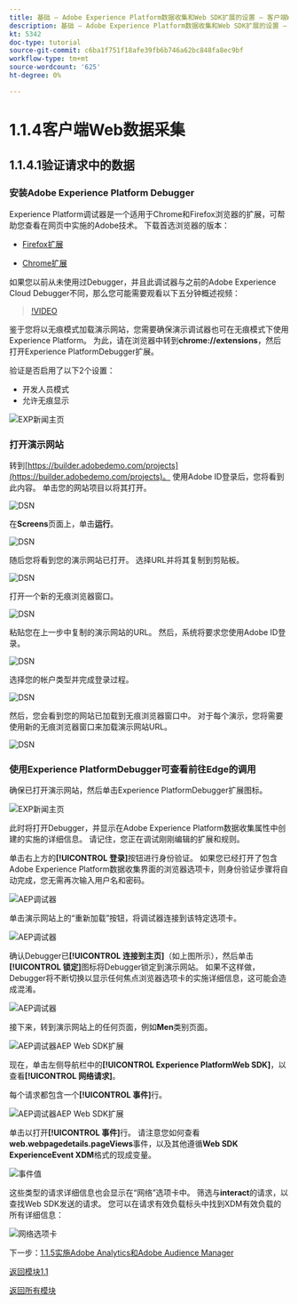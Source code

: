 ```yaml
---
title: 基础 — Adobe Experience Platform数据收集和Web SDK扩展的设置 — 客户端Web数据收集
description: 基础 — Adobe Experience Platform数据收集和Web SDK扩展的设置 — 客户端Web数据收集
kt: 5342
doc-type: tutorial
source-git-commit: c6ba1f751f18afe39fb6b746a62bc848fa8ec9bf
workflow-type: tm+mt
source-wordcount: '625'
ht-degree: 0%

---
```


# 1.1.4客户端Web数据采集

## 1.1.4.1验证请求中的数据

### 安装Adobe Experience Platform Debugger

Experience Platform调试器是一个适用于Chrome和Firefox浏览器的扩展，可帮助您查看在网页中实施的Adobe技术。 下载首选浏览器的版本：

- [Firefox扩展](https://addons.mozilla.org/zh-CN/firefox/addon/adobe-experience-platform-dbg/)

- [Chrome扩展](https://chrome.google.com/webstore/detail/adobe-experience-platform/bfnnokhpnncpkdmbokanobigaccjkpob)

如果您以前从未使用过Debugger，并且此调试器与之前的Adobe Experience Cloud Debugger不同，那么您可能需要观看以下五分钟概述视频：

>[!VIDEO](https://video.tv.adobe.com/v/32156?quality=12&learn=on)

鉴于您将以无痕模式加载演示网站，您需要确保演示调试器也可在无痕模式下使用Experience Platform。 为此，请在浏览器中转到&#x200B;**chrome://extensions**，然后打开Experience PlatformDebugger扩展。

验证是否启用了以下2个设置：

- 开发人员模式
- 允许无痕显示

![EXP新闻主页](./images/ext1.png)

### 打开演示网站

转到[https://builder.adobedemo.com/projects](https://builder.adobedemo.com/projects)。 使用Adobe ID登录后，您将看到此内容。 单击您的网站项目以将其打开。

![DSN](./../../gettingstarted/gettingstarted/images/web8.png)

在&#x200B;**Screens**&#x200B;页面上，单击&#x200B;**运行**。

![DSN](./images/web2.png)

随后您将看到您的演示网站已打开。 选择URL并将其复制到剪贴板。

![DSN](./../../gettingstarted/gettingstarted/images/web3.png)

打开一个新的无痕浏览器窗口。

![DSN](./../../gettingstarted/gettingstarted/images/web4.png)

粘贴您在上一步中复制的演示网站的URL。 然后，系统将要求您使用Adobe ID登录。

![DSN](./../../gettingstarted/gettingstarted/images/web5.png)

选择您的帐户类型并完成登录过程。

![DSN](./../../gettingstarted/gettingstarted/images/web6.png)

然后，您会看到您的网站已加载到无痕浏览器窗口中。 对于每个演示，您将需要使用新的无痕浏览器窗口来加载演示网站URL。

![DSN](./../../gettingstarted/gettingstarted/images/web7.png)

### 使用Experience PlatformDebugger可查看前往Edge的调用

确保已打开演示网站，然后单击Experience PlatformDebugger扩展图标。

![EXP新闻主页](./images/ext2.png)

此时将打开Debugger，并显示在Adobe Experience Platform数据收集属性中创建的实施的详细信息。 请记住，您正在调试刚刚编辑的扩展和规则。

单击右上方的&#x200B;**[!UICONTROL 登录]**&#x200B;按钮进行身份验证。 如果您已经打开了包含Adobe Experience Platform数据收集界面的浏览器选项卡，则身份验证步骤将自动完成，您无需再次输入用户名和密码。

![AEP调试器](./images/validate2.png)

单击演示网站上的“重新加载”按钮，将调试器连接到该特定选项卡。

![AEP调试器](./images/validate2a.png)

确认Debugger已&#x200B;**[!UICONTROL 连接到主页]**（如上图所示），然后单击&#x200B;**[!UICONTROL 锁定]**&#x200B;图标将Debugger锁定到演示网站。 如果不这样做，Debugger将不断切换以显示任何焦点浏览器选项卡的实施详细信息，这可能会造成混淆。

![AEP调试器](./images/validate3.png)

接下来，转到演示网站上的任何页面，例如&#x200B;**Men**&#x200B;类别页面。

![AEP调试器AEP Web SDK扩展](./images/validate4.png)

现在，单击左侧导航栏中的&#x200B;**[!UICONTROL Experience PlatformWeb SDK]**，以查看&#x200B;**[!UICONTROL 网络请求]**。

每个请求都包含一个&#x200B;**[!UICONTROL 事件]**&#x200B;行。

![AEP调试器AEP Web SDK扩展](./images/validate5.png)

单击以打开&#x200B;**[!UICONTROL 事件]**&#x200B;行。 请注意您如何查看&#x200B;**web.webpagedetails.pageViews**&#x200B;事件，以及其他遵循&#x200B;**Web SDK ExperienceEvent XDM**&#x200B;格式的现成变量。

![事件值](./images/validate8.png)

这些类型的请求详细信息也会显示在“网络”选项卡中。 筛选与&#x200B;**interact**&#x200B;的请求，以查找Web SDK发送的请求。 您可以在请求有效负载标头中找到XDM有效负载的所有详细信息：

![网络选项卡](./images/validate9.png)

下一步：[1.1.5实施Adobe Analytics和Adobe Audience Manager](./ex5.md)

[返回模块1.1](./data-ingestion-launch-web-sdk.md)

[返回所有模块](./../../../overview.md)
